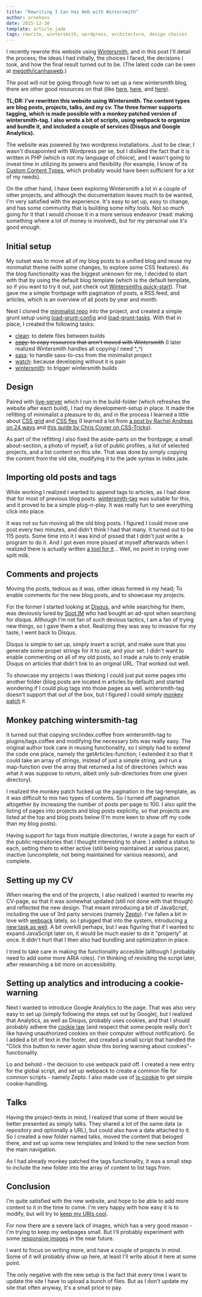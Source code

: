 ```yaml
---
title: "Rewriting I Can Has Web with Wintersmith"
author: arnehass
date: 2015-12-30
template: article.jade
tags: rewrite, wintersmith, wordpress, architecture, design choices
---
```


I recently rewrote this website using [Wintersmith](http://wintersmith.io/), and in this post I'll detail the process; the ideas I had initially, the choices I faced, the decisions I took, and how the final result turned out to be. (The latest code can be seen at [megoth/icanhasweb](https://github.com/megoth/icanhasweb).)

The post will not be going through how to set up a new wintersmith blog, there are other good resources on that (like [here](https://github.com/jnordberg/wintersmith#quick-start), [here](http://davidtucker.net/articles/introduction-to-wintersmith/), and [here](http://www.sitepoint.com/getting-started-wintersmith-nodejs-static-site-generator/)).<span class="more"></span>

**TL;DR: I've rewritten this website using Wintersmith. The content types are blog posts, projects, talks, and my cv. The three former supports tagging, which is made possible with a monkey patched version of wintersmith-tag. I also wrote a bit of scripts, using webpack to organize and bundle it, and included a couple of services (Disqus and Google Analytics).**

The website was powered by two wordpress installations. Just to be clear, I wasn't dissapointed with Wordpress per se, but I disliked the fact that it is written in PHP (which is not my language of choice), and I wasn't going to invest time in utilizing its powers and flexibility (for example, I know of its [Custom Content Types](https://wordpress.org/about/features/), which probably would have been sufficient for a lot of my needs).

On the other hand, I have been exploring Wintersmith a lot in a couple of other projects, and although the documentation leaves much to be wanted, I'm very satisfied with the experience. It's easy to set up, easy to change, and has some community that is building some nifty tools. Not so much going for it that I would choose it in a more serious endeavor (read: making something where a lot of money is involved), but for my personal use it's good enough.

## Initial setup

My outset was to move all of my blog posts to a unified blog and reuse my minimalist theme (with some changes, to explore some CSS features). As the blog functionality was the biggest unknown for me, I decided to start with that by using the default blog template (which is the default template, so if you want to try it out, just check out [Wintersmiths quick-start](https://github.com/jnordberg/wintersmith#quick-start)). That gave me a simple frontpage with pagination of posts, a RSS feed, and articles, which is an overview of all posts by year and month.

Next I cloned the [minimalist repo](https://github.com/megoth/minimalist) into the project, and created a simple grunt setup using [load-grunt-config](https://github.com/firstandthird/load-grunt-config) and [load-grunt-tasks](https://github.com/sindresorhus/load-grunt-tasks). With that in place, I created the following tasks: 

* [clean](https://github.com/gruntjs/grunt-contrib-clean): to delete files between builds
* <strike>[copy](https://github.com/gruntjs/grunt-contrib-copy): to copy resources that aren't moved with Wintersmith</strike> (I later realized Wintersmith handles all copying I need ^\_^)
* [sass](https://github.com/gruntjs/grunt-contrib-sass): to handle sass-to-css from the minimalist project
* [watch](https://github.com/gruntjs/grunt-contrib-watch): because developing without it is pain
* [wintersmith](https://github.com/davidtucker/grunt-wintersmith): to trigger wintersmith builds

## Design

Paired with [live-server](https://www.npmjs.com/package/live-server) which I run in the build-folder (which refreshes the website after each build), I had my development-setup in place. It made the refitting of minimalist a pleasure to do, and in the process I learned a little about [CSS grid](http://www.w3.org/TR/css-grid-1/) and [CSS flex](http://www.w3.org/TR/css-flexbox-1/) (I learned a lot from [a post by Rachel Andreas on 24 ways](https://24ways.org/2015/grid-flexbox-box-alignment-our-new-system-for-layout/) and [this guide by Chris Coyier on CSS-Tricks](https://css-tricks.com/snippets/css/a-guide-to-flexbox/)).

As part of the refitting I also fixed the aside-parts on the frontpage; a small about-section, a photo of myself, a list of public profiles, a list of selected projects, and a list content on this site. That was done by simply copying the content from the old site, modifying it to the jade syntax in index.jade.

## Importing old posts and tags

While working I realized I wanted to append tags to articles, as I had done that for most of previous blog posts. [wintersmith-tag](https://www.npmjs.com/package/wintersmith-tag) was suitable for this, and it proved to be a simple plug-n-play. It was really fun to see everything click into place.

It was not so fun moving all the old blog posts. I figured I could move one post every two minutes, and didn't think I had that many. It turned out to be 115 posts. Some time into it I was kind of pissed that I didn't just write a program to do it. And I got even more pissed at myself afterwards when I realized there is actually written [a tool for it](https://github.com/davidbanham/wp-to-wintersmith)... Well, no point in crying over spilt milk.

## Comments and projects

Moving the posts, tedious as it was, other ideas formed in my head; To enable comments for the new blog posts, and to showcase my projects.

For the former I started looking at [Disqus](https://disqus.com/), and while searching for them, was deviously lured by [Spot.IM](https://www.spot.im/) who had bought an ad-spot when searching for disqus. Although I'm not fan of such devious tactics, I am a fan of trying new things, so I gave them a shot. Realizing they was way to invasive for my taste, I went back to Disqus.

Disqus is simple to set up, simply insert a script, and make sure that you generate some proper strings for it to use, and your set. I didn't want to enable commenting on all of my old posts, so I made a rule to only enable Disqus on articles that didn't link to an original URL. That worked out well.

To showcase my projects I was thinking I could just put some pages into another folder (blog posts are located in articles by default) and started wondering if I could plug tags into those pages as well. wintersmith-tag doesn't support that out of the box, but I figured I could simply [monkey patch](https://en.wikipedia.org/wiki/Monkey_patch) it.

## Monkey patching wintersmith-tag

It turned out that copying src/index.coffee from wintersmith-tag to plugins/tags.coffee and modifying the necessary bits was really easy. The original author took care in reusing functionality, so I simply had to extend the code one place, namely the getArticles-function; I extended it so that it could take an array of strings, instead of just a simple string, and run a map-function over the array that returned a list of directories (which was what it was suppose to return, albeit only sub-directories from one given directory).

I realized the monkey patch fucked up the pagination in the tag-template, as it was difficult to mix two types of contents. So I turned off pagination altogether by increasing the number of posts per page to 100. I also split the listing of pages into projects and blog posts explicitly, so that projects are listed at the top and blog posts below (I'm more keen to show off my code than my blog posts).

Having support for tags from multiple directories, I wrote a page for each of the public repositories that I thought interesting to share. I added a status to each, setting them to either active (still being maintained at various pace), inactive (uncomplete, not being maintained for various reasons), and complete.

## Setting up my CV

When nearing the end of the projects, I also realized I wanted to rewrite my CV-page, so that it was somewhat updated (still not done with that though) and reflected the new design. That meant introducing a bit of JavaScript, including the use of 3rd party services (namely [Zepto](http://zeptojs.com/)). I've fallen a bit in love with [webpack](https://webpack.github.io/) lately, so I plugged that into the system, introducing [a new task as well](https://github.com/webpack/grunt-webpack). A bit overkill perhaps, but I was figuring that if I wanted to expand JavaScript later on, it would be much easier to do it "properly" at once. It didn't hurt that I then also had bundling and optimization in place.

I tried to take care in making the functionality accesible (although I probably need to add some more ARIA roles). I'm thinking of revisiting the script later, after researching a bit more on accessibility.

## Setting up analytics and introducing a cookie-warning

Next I wanted to introduce Google Analytics to the page. That was also very easy to set up (simply following the steps set out by Google), but I realized that Analytics, as well as Disqus, probably uses cookies, and that I should probably adhere the [cookie law](https://www.cookielaw.org/the-cookie-law/) (and respect that some people really don't like having unauthorized cookies on their computer without notification). So I added a bit of text in the footer, and created a small script that handled the "Click this button to never again show this boring warning about cookies"-functionality.

Lo and behold - the decision to use webpack paid off. I created a new entry for the global script, and set up webpack to create a common file for common scripts - namely Zepto. I also made use of [js-cookie](https://github.com/js-cookie/js-cookie) to get simple cookie-handling.

## Talks

Having the project-texts in mind, I realized that some of them would be better presented as simply talks. They shared a lot of the same data (a repository and optionally a URL), but could also have a date attached to it. So I created a new folder named talks, moved the content that beloged there, and set up some new templates and linked to the new section from the main navigation.

As I had already monkey patched the tags functionality, it was a small step to include the new folder into the array of content to list tags from.

## Conclusion

I'm quite satisfied with the new website, and hope to be able to add more content to it in the time to come. I'm very happy with how easy it is to modify, but will try to [keep my URIs cool](http://www.w3.org/Provider/Style/URI.html).

For now there are a severe lack of images, which has a very good reason - I'm trying to keep my webpages small. But I'll probably experiment with some [responsive images](https://responsiveimages.org/) in the near future.

I want to focus on writing more, and have a couple of projects in mind. Some of it will probably show up here, at least I'll write about it here at some point.

The only negative with the new setup is the fact that every time I want to update the site I have to upload a bunch of files. But as I don't update my site that often anyway, it's a small price to pay.